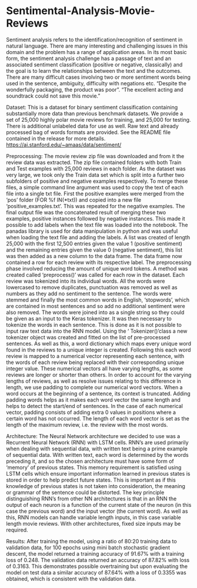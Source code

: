 # Sentimental-Analysis-Movie-Reviews
Sentiment analysis refers to the identification/recognition of sentiment in natural language. There are many interesting and challenging issues in this domain and the problem has a range of application areas. In its most basic form, the sentiment analysis challenge has a passage of text and an associated sentiment classification (positive or negative, classically) and the goal is to learn the relationships between the text and the outcomes. 
There are many difficult cases involving two or more sentiment words being used in the sentence, ambiguity, difficulty with negations etc. 
“Despite the wonderfully packaging, the product was poor”. 
“The excellent acting and soundtrack could not save this movie.”

Dataset: This is a dataset for binary sentiment classification containing substantially more data than previous benchmark datasets. We provide a set of 25,000 highly polar movie reviews for training, and 25,000 for testing. There is additional unlabeled data for use as well. Raw text and already processed bag of words formats are provided. See the README file contained in the release for more details. https://ai.stanford.edu/~amaas/data/sentiment/

Preprocessing: The movie review zip file was downloaded and from it the review data was extracted. The zip file contained folders with both Train and Test examples with 25,000 reviews in each folder. As the dataset was very large, we took only the Train data set which is split into a further two subfolders of positive and negative examples respectively. To merge these files, a simple command line argument was used to copy the text of each file into a single txt file. First the positive examples were merged from the ‘pos’ folder (FOR %f IN(*txt)) and copied into a new file ‘positive_examples.txt’. This was repeated for the negative examples. The final output file was the concatenated result of merging these two examples, positive instances followed by negative instances. This made it possible to add labels when the text file was loaded into the notebook.
The panadas library is used for data manipulation in python and was useful when loading the text file and adding the labels. A list was created of length 25,000 with the first 12,500 entries given the value 1 (positive sentiment) and the remaining entries given the value 0 (negative sentiment), this list was then added as a new column to the data frame. The data frame now contained a row for each review with its respective label. 
The preprocessing phase involved reducing the amount of unique word tokens. A method was created called ‘preprocess()’ was called for each row in the dataset. Each review was tokenized into its individual words. All the words were lowercased to remove duplicates, punctuation was removed as well as numbers as they add no sentiment to the sentence. The words were stemmed and finally the most common words in English, ‘stopwords’, which are contained in most sentences and so add no additional sentiment were also removed. The words were joined into as a single string so they could be given as an input to the Keras tokenizer. 
It was then necessary to tokenize the words in each sentence. This is done as it is not possible to input raw text data into the RNN model. Using the ‘ Tokenizer()’class a new tokenizer object was created and fitted on the list of pre-processed sentences. As well as this, a word dictionary which maps every unique word found in the reviews to a unique integer is created. Following this each word review is mapped to a numerical vector representing each sentence, with the words of each review being replaced with their corresponding unique integer value. These numerical vectors all have varying lengths, as some reviews are longer or shorter than others.
 In order to account for the varying lengths of reviews, as well as resolve issues relating to this difference in length, we use padding to complete our numerical word vectors. When a word occurs at the beginning of a sentence, its context is truncated. Adding padding words helps as it makes each word vector the same length and helps to detect the start/end of sentences. In the case of each numerical vector, padding consists of adding extra 0 values in positions where a certain word has not occurred. The length of each word vector is set as the length of the maximum review, i.e. the review with the most words.


Architecture: The Neural Network architecture we decided to use was a Recurrent Neural Network (RNN) with LSTM cells. RNN’s are used primarily when dealing with sequential data, with written text being a prime example of sequential data. 
With written text, each word is determined by the words preceding it, and so the chosen architecture must have some form of ‘memory’ of previous states. This memory requirement is satisfied using LSTM cells which ensure important information learned in previous states is stored in order to help predict future states. This is important as if this knowledge of previous states is not taken into consideration, the meaning or grammar of the sentence could be distorted. 
The key principle distinguishing RNN’s from other NN architectures is that in an RNN the output of each neuron is a function of the current state of the neuron (in this case the previous word) and the input vector (the current word). As well as this, RNN models can handle variable length inputs, in this case variable length movie reviews. With other architectures, fixed size inputs may be required.

Results: After training the model, using a ratio of 80:20 training data to validation data, for 100 epochs using mini batch stochastic gradient descent, the model returned a training accuracy of 91.67% with a training loss of 0.248. 
The validation data returned an accuracy of 87.82% with loss of 0.3163. This demonstrates possible overtraining but upon evaluating the model on test data a similar accuracy of 87.64% with a loss of 0.3355 was obtained, which is consistent with the validation data. 




